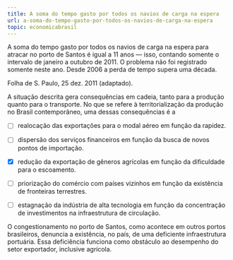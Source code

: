 ```yaml
---
title: A soma do tempo gasto por todos os navios de carga na espera
url: a-soma-do-tempo-gasto-por-todos-os-navios-de-carga-na-espera
topic: economicabrasil
---
```



A soma do tempo gasto por todos os navios de carga na espera para atracar no porto de Santos é igual a 11 anos — isso, contando somente o intervalo de janeiro a outubro de 2011. O problema não foi registrado somente neste ano. Desde 2006 a perda de tempo supera uma década.

Folha de S. Paulo, 25 dez. 2011 (adaptado).

A situação descrita gera consequências em cadeia, tanto para a produção quanto para o transporte. No que se refere à territorialização da produção no Brasil contemporâneo, uma dessas consequências é a



- [ ] realocação das exportações para o modal aéreo em função da rapidez.
- [ ] dispersão dos serviços financeiros em função da busca de novos pontos de importação.
- [x] redução da exportação de gêneros agrícolas em função da dificuldade para o escoamento.
- [ ] priorização do comércio com países vizinhos em função da existência de fronteiras terrestres.
- [ ] estagnação da indústria de alta tecnologia em função da concentração de investimentos na infraestrutura de circulação.


O congestionamento no porto de Santos, como acontece em outros portos brasileiros, denuncia a existência, no país, de uma deficiente infraestrutura portuária. Essa deficiência funciona como obstáculo ao desempenho do setor exportador, inclusive agrícola.

